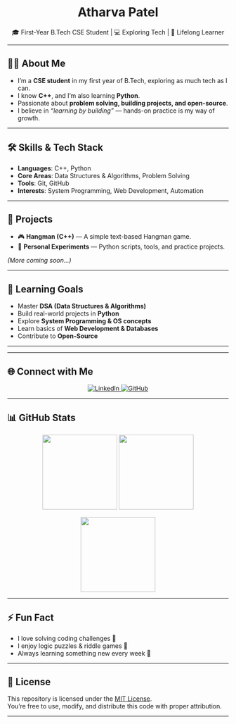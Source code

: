 <h1 align="center">Atharva Patel</h1>
<p align="center">
  🎓 First-Year B.Tech CSE Student | 💻 Exploring Tech | 🚀 Lifelong Learner
</p>

---

## 👨‍💻 About Me

- I’m a **CSE student** in my first year of B.Tech, exploring as much tech as I can.  
- I know **C++**, and I’m also learning **Python**.  
- Passionate about **problem solving, building projects, and open-source**.  
- I believe in *“learning by building”* — hands-on practice is my way of growth.  

---

## 🛠️ Skills & Tech Stack

- **Languages**: C++, Python  
- **Core Areas**: Data Structures & Algorithms, Problem Solving  
- **Tools**: Git, GitHub  
- **Interests**: System Programming, Web Development, Automation  

---

## 📂 Projects

- 🎮 **Hangman (C++)** — A simple text-based Hangman game.  
- 🧪 **Personal Experiments** — Python scripts, tools, and practice projects.  

*(More coming soon…)*

---

## 🎯 Learning Goals

- Master **DSA (Data Structures & Algorithms)**  
- Build real-world projects in **Python**  
- Explore **System Programming & OS concepts**  
- Learn basics of **Web Development & Databases**  
- Contribute to **Open-Source**  

---

---

## 🌐 Connect with Me  

<p align="center">
  <a href="https://www.linkedin.com/in/atharva-patel-a40bb136a/">
    <img src="https://img.shields.io/badge/LinkedIn-0A66C2?style=for-the-badge&logo=linkedin&logoColor=white" alt="LinkedIn"/>
  </a>
  <a href="https://github.com/redshift-quasar">
    <img src="https://img.shields.io/badge/GitHub-171515?style=for-the-badge&logo=github&logoColor=white" alt="GitHub"/>
  </a>
</p>

---

## 📊 GitHub Stats  

<p align="center">
  <img src="https://github-readme-stats.vercel.app/api?username=redshift-quasar&show_icons=true&theme=radical&hide_border=true" height="170px" />
  <img src="https://github-readme-stats.vercel.app/api/top-langs/?username=redshift-quasar&layout=compact&theme=radical&hide_border=true" height="170px" />
</p>

<p align="center">
  <img src="https://streak-stats.demolab.com?user=redshift-quasar&theme=radical&hide_border=true" height="170px" />
</p>

---

## ⚡ Fun Fact

- I love solving coding challenges 🧩  
- I enjoy logic puzzles & riddle games 🤔  
- Always learning something new every week 🌱  

---

## 📜 License

This repository is licensed under the [MIT License](./LICENSE).  
You’re free to use, modify, and distribute this code with proper attribution.  

---
